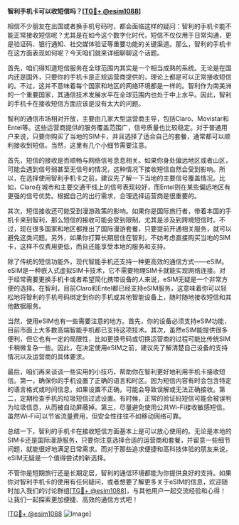 **智利手机卡可以收短信吗？[[TG💪+ @esim1088](https://t.me/s/esim1088)]**

相信不少朋友在出国或者换手机号码时，都会面临这样的疑问：智利的手机卡能不能正常接收短信呢？尤其是在如今这个数字化时代，短信不仅仅用于日常沟通，更是验证码、银行通知、社交媒体验证等重要功能的关键渠道。那么，智利的手机卡在这方面表现如何呢？今天咱们就来详细聊聊这个话题。

首先，咱们得知道短信服务在全球范围内其实是一个相当成熟的系统。无论是在国内还是国外，只要你的手机卡是正规运营商提供的，理论上都是可以正常接收短信的。不过，这并不意味着每个国家和地区的网络环境都是一样的。智利作为南美洲的一个重要国家，其通信技术发展水平在全球范围内也处于中上水平。因此，智利的手机卡在接收短信方面应该是没有太大的问题。

智利的通信市场相对开放，主要由几家大型运营商主导，包括Claro、Movistar和Entel等。这些运营商提供的服务覆盖范围广，信号质量也比较稳定。对于普通用户来说，只要你购买了当地的SIM卡，并且选择了适合自己的套餐，通常都可以顺利接收到短信。当然，这里有几个小细节需要注意。

首先，短信的接收是否顺畅与网络信号息息相关。如果你身处偏远地区或者山区，可能会遇到信号弱甚至无信号的情况，这种情况下接收短信自然会受到影响。所以，在选择使用智利手机卡之前，建议先了解一下当地的主要信号覆盖情况。比如，Claro在城市和主要交通干线上的信号表现较好，而Entel则在某些偏远地区有更强的信号优势。根据自己的出行需求，合理选择运营商是很重要的。

其次，短信接收还可能受到漫游政策的影响。如果你是国际旅行者，带着本国的手机卡来到智利，那么短信的接收可能会受到限制，尤其是涉及到跨境短信时。不过，现在很多国家和地区都推出了国际漫游套餐，只要提前开通相关服务，就可以避免这类问题。另外，如果你打算长期居住在智利，不妨考虑直接购买当地的SIM卡，这样不仅费用更低，而且还能享受本地的服务和支持。

除了传统的短信功能外，现代智能手机还支持一种更高效的通信方式——eSIM。eSIM是一种嵌入式虚拟SIM卡技术，它不需要物理SIM卡就能实现网络连接。对于经常需要更换手机卡或者希望简化携带设备的人来说，eSIM无疑是一个非常方便的选择。在智利，目前Claro和Entel都已经支持eSIM服务，这意味着你可以轻松地将智利的手机号码绑定到你的手机或其他智能设备上，随时随地接收短信和其他数据服务。

当然，使用eSIM也有一些需要注意的地方。首先，你的设备必须支持eSIM功能，目前市面上大多数高端智能手机都已支持这项技术。其次，虽然eSIM能提供很多便利，但它也有一定的局限性，比如更换号码或切换运营商的过程可能比传统SIM卡稍微复杂一些。因此，在决定使用eSIM之前，建议先了解清楚自己设备的支持情况以及运营商的具体要求。

最后，咱们再来谈谈一些实用的小技巧，帮助你在智利更好地利用手机卡接收短信。第一，确保你的手机设置了正确的语言和时区。因为短信内容有时会包含特定的语言格式或时间信息，如果设置不正确，可能会导致误解或无法正确接收。第二，定期检查手机的垃圾短信过滤设置。有时候，正常的验证码短信可能会被误判为垃圾信息，从而被自动屏蔽掉。第三，尽量避免使用公共Wi-Fi接收敏感短信。虽然Wi-Fi可以节省流量费用，但安全性往往不如移动网络可靠。

总结一下，智利的手机卡在接收短信方面基本上是可以放心使用的。无论是本地的SIM卡还是国际漫游服务，只要你注意选择合适的运营商和套餐，并留意一些细节问题，就能很好地满足日常需求。而对于那些追求便捷和高科技体验的朋友来说，eSIM无疑是一个值得尝试的新选择。

不管你是短期旅行还是长期定居，智利的通信环境都能为你提供良好的支持。如果你对智利手机卡的使用有任何疑问，或者想要了解更多关于eSIM的信息，欢迎随时加入我们的讨论群组[[TG💪+ @esim1088](https://t.me/s/esim1088)]，与其他用户一起交流经验和心得！让我们一起探索更加便捷、高效的通信方式吧！

[[TG💪+ @esim1088](https://t.me/s/esim1088) ![Image](https://i.postimg.cc/4NQfJmqS/Snipaste-2025-05-13-00-14-12.png)]